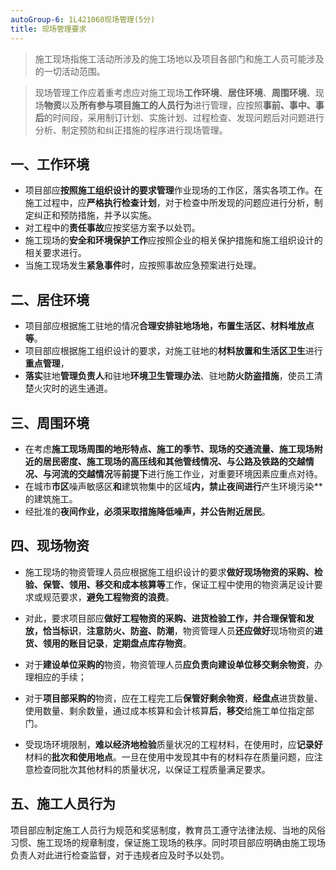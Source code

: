 ```yaml
---
autoGroup-6: 1L421060现场管理(5分)
title: 现场管理要求
---
```


> 施工现场指施工活动所涉及的施工场地以及项目各部门和施工人员可能涉及的一切活动范围。

> 现场管理工作应着重考虑应对施工现场**工作环境**、**居住环境**、**周围环境**、现场**物资**以及**所有参与项目施工的人员行为**进行管理，应按照**事前、事中、事后**的时间段，采用制订计划、实施计划、过程检查、发现问题后对问题进行分析、制定预防和纠正措施的程序进行现场管理。

## 一、工作环境
- 项目部应**按照施工组织设计的要求管理**作业现场的工作区，落实各项工作。在施工过程中，应**严格执行检查计划**，对于检查中所发现的问题应进行分析，制定纠正和预防措施，并予以实施。
- 对工程中的**责任事故**应按奖惩方案予以处罚。
- 施工现场的**安全和环境保护工作**应按照企业的相关保护措施和施工组织设计的相关要求进行。
- 当施工现场发生**紧急事件**时，应按照事故应急预案进行处理。

## 二、居住环境
- 项目部应根据施工驻地的情况**合理安排驻地场地，布置生活区、材料堆放点等**。
- 项目部应根据施工组织设计的要求，对施工驻地的**材料放置和生活区卫生**进行**重点管理**，
- **落实**驻地**管理负责人**和驻地**环境卫生管理办法**、驻地**防火防盗措施**，使员工清楚火灾时的逃生通道。

## 三、周围环境
- 在考虑**施工现场周围的地形特点、施工的季节、现场的交通流量、施工现场附近的居民密度、施工现场的高压线和其他管线情况、与公路及铁路的交越情况、与河流的交越情况**等**前提下**进行施工作业，对重要环境因素应重点对待。
- 在城市**市区**噪声敏感区**和**建筑物集中的区域**内，**禁止夜间**进行**产生环境污染**的建筑施工。
- 经批准的**夜间作业，必须采取措施降低噪声，并公告附近居民**。

## 四、现场物资
- 施工现场的物资管理人员应根据施工组织设计的要求**做好现场物资的采购、检验、保管、领用、移交和成本核算等**工作，保证工程中使用的物资满足设计要求或规范要求，**避免工程物资的浪费**。
- 对此，要求项目部应**做好工程物资的采购、进货检验工作，并合理保管和发放，恰当标识**，**注意防火、防盗、防潮**，物资管理人员**还应做好**现场物资的**进货、领用的账目记录**，**定期盘点库存物资**。
- 对于**建设单位采购的**物资，物资管理人员**应负责向建设单位移交剩余物资**，办理相应的手续；
- 对于**项目部采购的**物资，应在工程完工后**保管好剩余物资**，**经盘点**进货数量、使用数量、剩余数量，通过成本核算和会计核算**后**，**移交**给施工单位指定部门。 

- 受现场环境限制，**难以经济地检验**质量状况的工程材料，在使用时，应**记录好**材料的**批次和使用地点**。一旦在使用中发现其中有的材料存在质量问题，应注意检查同批次其他材料的质量状况，以保证工程质量满足要求。

## 五、施工人员行为
项目部应制定施工人员行为规范和奖惩制度，教育员工遵守法律法规、当地的风俗习惯、施工现场的规章制度，保证施工现场的秩序。同时项目部应明确由施工现场负责人对此进行检查监督，对于违规者应及时予以处罚。